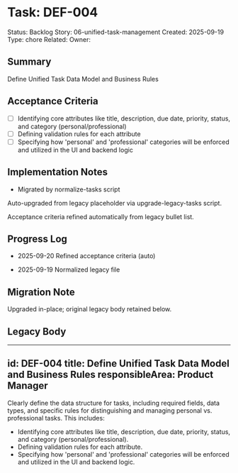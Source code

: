 # Task: DEF-004
Status: Backlog
Story: 06-unified-task-management
Created: 2025-09-19
Type: chore
Related:
Owner:

## Summary
Define Unified Task Data Model and Business Rules

## Acceptance Criteria

- [ ] Identifying core attributes like title, description, due date, priority, status, and category (personal/professional)
- [ ] Defining validation rules for each attribute
- [ ] Specifying how 'personal' and 'professional' categories will be enforced and utilized in the UI and backend logic

## Implementation Notes
- Migrated by normalize-tasks script

Auto-upgraded from legacy placeholder via upgrade-legacy-tasks script.


Acceptance criteria refined automatically from legacy bullet list.
## Progress Log
- 2025-09-20 Refined acceptance criteria (auto)

- 2025-09-19 Normalized legacy file
## Migration Note
Upgraded in-place; original legacy body retained below.

## Legacy Body
---
id: DEF-004
title: Define Unified Task Data Model and Business Rules
responsibleArea: Product Manager
---
Clearly define the data structure for tasks, including required fields, data types, and specific rules for distinguishing and managing personal vs. professional tasks. This includes:
*   Identifying core attributes like title, description, due date, priority, status, and category (personal/professional).
*   Defining validation rules for each attribute.
*   Specifying how 'personal' and 'professional' categories will be enforced and utilized in the UI and backend logic.